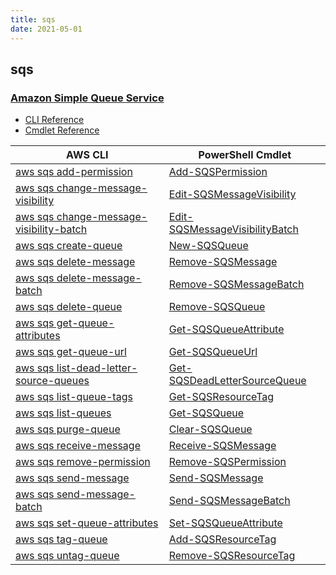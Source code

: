 ```yaml
---
title: sqs
date: 2021-05-01
---
```


## sqs

### [Amazon Simple Queue Service](https://aws.amazon.com/sqs/)

* [CLI Reference](https://docs.aws.amazon.com/cli/latest/reference/sqs/index.html)
* [Cmdlet Reference](https://docs.aws.amazon.com/powershell/latest/reference/items/Amazon_Simple_Queue_Service_cmdlets.html)

|AWS CLI|PowerShell Cmdlet|
|----|----|
|[aws sqs add-permission](https://docs.aws.amazon.com/cli/latest/reference/sqs/add-permission.html)|[Add-SQSPermission](https://docs.aws.amazon.com/powershell/latest/reference/items/Add-SQSPermission.html)|
|[aws sqs change-message-visibility](https://docs.aws.amazon.com/cli/latest/reference/sqs/change-message-visibility.html)|[Edit-SQSMessageVisibility](https://docs.aws.amazon.com/powershell/latest/reference/items/Edit-SQSMessageVisibility.html)|
|[aws sqs change-message-visibility-batch](https://docs.aws.amazon.com/cli/latest/reference/sqs/change-message-visibility-batch.html)|[Edit-SQSMessageVisibilityBatch](https://docs.aws.amazon.com/powershell/latest/reference/items/Edit-SQSMessageVisibilityBatch.html)|
|[aws sqs create-queue](https://docs.aws.amazon.com/cli/latest/reference/sqs/create-queue.html)|[New-SQSQueue](https://docs.aws.amazon.com/powershell/latest/reference/items/New-SQSQueue.html)|
|[aws sqs delete-message](https://docs.aws.amazon.com/cli/latest/reference/sqs/delete-message.html)|[Remove-SQSMessage](https://docs.aws.amazon.com/powershell/latest/reference/items/Remove-SQSMessage.html)|
|[aws sqs delete-message-batch](https://docs.aws.amazon.com/cli/latest/reference/sqs/delete-message-batch.html)|[Remove-SQSMessageBatch](https://docs.aws.amazon.com/powershell/latest/reference/items/Remove-SQSMessageBatch.html)|
|[aws sqs delete-queue](https://docs.aws.amazon.com/cli/latest/reference/sqs/delete-queue.html)|[Remove-SQSQueue](https://docs.aws.amazon.com/powershell/latest/reference/items/Remove-SQSQueue.html)|
|[aws sqs get-queue-attributes](https://docs.aws.amazon.com/cli/latest/reference/sqs/get-queue-attributes.html)|[Get-SQSQueueAttribute](https://docs.aws.amazon.com/powershell/latest/reference/items/Get-SQSQueueAttribute.html)|
|[aws sqs get-queue-url](https://docs.aws.amazon.com/cli/latest/reference/sqs/get-queue-url.html)|[Get-SQSQueueUrl](https://docs.aws.amazon.com/powershell/latest/reference/items/Get-SQSQueueUrl.html)|
|[aws sqs list-dead-letter-source-queues](https://docs.aws.amazon.com/cli/latest/reference/sqs/list-dead-letter-source-queues.html)|[Get-SQSDeadLetterSourceQueue](https://docs.aws.amazon.com/powershell/latest/reference/items/Get-SQSDeadLetterSourceQueue.html)|
|[aws sqs list-queue-tags](https://docs.aws.amazon.com/cli/latest/reference/sqs/list-queue-tags.html)|[Get-SQSResourceTag](https://docs.aws.amazon.com/powershell/latest/reference/items/Get-SQSResourceTag.html)|
|[aws sqs list-queues](https://docs.aws.amazon.com/cli/latest/reference/sqs/list-queues.html)|[Get-SQSQueue](https://docs.aws.amazon.com/powershell/latest/reference/items/Get-SQSQueue.html)|
|[aws sqs purge-queue](https://docs.aws.amazon.com/cli/latest/reference/sqs/purge-queue.html)|[Clear-SQSQueue](https://docs.aws.amazon.com/powershell/latest/reference/items/Clear-SQSQueue.html)|
|[aws sqs receive-message](https://docs.aws.amazon.com/cli/latest/reference/sqs/receive-message.html)|[Receive-SQSMessage](https://docs.aws.amazon.com/powershell/latest/reference/items/Receive-SQSMessage.html)|
|[aws sqs remove-permission](https://docs.aws.amazon.com/cli/latest/reference/sqs/remove-permission.html)|[Remove-SQSPermission](https://docs.aws.amazon.com/powershell/latest/reference/items/Remove-SQSPermission.html)|
|[aws sqs send-message](https://docs.aws.amazon.com/cli/latest/reference/sqs/send-message.html)|[Send-SQSMessage](https://docs.aws.amazon.com/powershell/latest/reference/items/Send-SQSMessage.html)|
|[aws sqs send-message-batch](https://docs.aws.amazon.com/cli/latest/reference/sqs/send-message-batch.html)|[Send-SQSMessageBatch](https://docs.aws.amazon.com/powershell/latest/reference/items/Send-SQSMessageBatch.html)|
|[aws sqs set-queue-attributes](https://docs.aws.amazon.com/cli/latest/reference/sqs/set-queue-attributes.html)|[Set-SQSQueueAttribute](https://docs.aws.amazon.com/powershell/latest/reference/items/Set-SQSQueueAttribute.html)|
|[aws sqs tag-queue](https://docs.aws.amazon.com/cli/latest/reference/sqs/tag-queue.html)|[Add-SQSResourceTag](https://docs.aws.amazon.com/powershell/latest/reference/items/Add-SQSResourceTag.html)|
|[aws sqs untag-queue](https://docs.aws.amazon.com/cli/latest/reference/sqs/untag-queue.html)|[Remove-SQSResourceTag](https://docs.aws.amazon.com/powershell/latest/reference/items/Remove-SQSResourceTag.html)|

